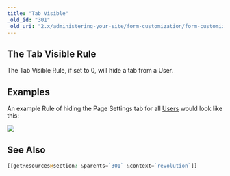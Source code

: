 ```yaml
---
title: "Tab Visible"
_old_id: "301"
_old_uri: "2.x/administering-your-site/form-customization/form-customization-rules/tab-visible"
---
```


## The Tab Visible Rule

The Tab Visible Rule, if set to 0, will hide a tab from a User.

## Examples

An example Rule of hiding the Page Settings tab for all [Users](display/revolution20/Users "Users") would look like this:

![](download/attachments/18678094/fc-tabVisible.png?version=1&modificationDate=1280153374000)

## See Also

``` php 
[[getResources@section? &parents=`301` &context=`revolution`]]
```